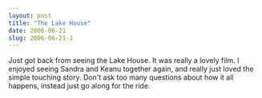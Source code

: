 ```yaml
---
layout: post
title: "The Lake House"
date: 2006-06-21
slug: 2006-06-21-1
---
```


Just got back from seeing the Lake House.  It was really a lovely film.  I enjoyed seeing Sandra and Keanu together again, and really just loved the simple touching story.  Don&apos;t ask too many questions about how it all happens, instead just go along for the ride.
